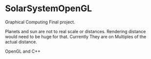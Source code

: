 # SolarSystemOpenGL

Graphical Computing Final project.

Planets and sun are not to real scale or distances. Rendering distance would need to be huge for that. Currently They are on Multiples of the actual distance.

OpenGL and C++
